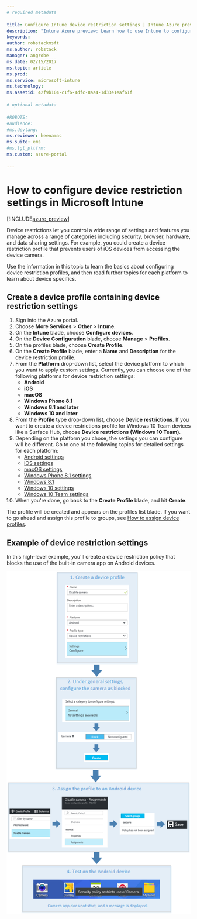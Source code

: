 ```yaml
---
# required metadata

title: Configure Intune device restriction settings | Intune Azure preview | Microsoft Docs
description: "Intune Azure preview: Learn how to use Intune to configure settings and features on devices you manage."
keywords:
author: robstackmsft
ms.author: robstack
manager: angrobe
ms.date: 02/15/2017
ms.topic: article
ms.prod:
ms.service: microsoft-intune
ms.technology:
ms.assetid: 42f9b104-c1f6-4dfc-8aa4-1d33e1eaf61f

# optional metadata

#ROBOTS:
#audience:
#ms.devlang:
ms.reviewer: heenamac
ms.suite: ems
#ms.tgt_pltfrm:
ms.custom: azure-portal

---
```


# How to configure device restriction settings in Microsoft Intune

[!INCLUDE[azure_preview](../includes/azure_preview.md)]

Device restrictions let you control a wide range of settings and features you manage across a range of categories including security, browser, hardware, and data sharing settings. For example, you could create a device restriction profile that prevents users of iOS devices from accessing the device camera.

Use the information in this topic to learn the basics about configuring device restriction profiles, and then read further topics for each platform to learn about device specifics.

## Create a device profile containing device restriction settings

1. Sign into the Azure portal.
2. Choose **More Services** > **Other** > **Intune**.
3. On the **Intune** blade, choose **Configure devices**.
2. On the **Device Configuration** blade, choose **Manage** > **Profiles**.
3. On the profiles blade, choose **Create Profile**.
4. On the **Create Profile** blade, enter a **Name** and **Description** for the device restriction profile.
5. From the **Platform** drop-down list, select the device platform to which you want to apply custom settings. Currently, you can choose one of the following platforms for device restriction settings:
	- **Android**
	- **iOS**
	- **macOS**
	- **Windows Phone 8.1**
	- **Windows 8.1 and later**
	- **Windows 10 and later**
6. From the **Profile** type drop-down list, choose **Device restrictions**. If you want to create a device restrictions profile for Windows 10 Team devices like a Surface Hub, choose **Device restrictions (Windows 10 Team)**.
7. Depending on the platform you chose, the settings you can configure will be different. Go to one of the following topics for detailed settings for each platform:
	- [Android settings](device-restrictions-for-android.md)
	- [iOS settings](device-restrictions-for-ios.md)
	- [macOS settings](device-restrictions-for-macos.md)
	- [Windows Phone 8.1 settings](device-restrictions-for-windows-phone-8-1.md)
	- [Windows 8.1](device-restrictions-for-windows-8-1.md)
	- [Windows 10 settings](device-restrictions-for-windows-10.md)
	- [Windows 10 Team settings](device-restrictions-for-windows-10-team.md)
8. When you're done, go back to the **Create Profile** blade, and hit **Create**.

The profile will be created and appears on the profiles list blade.
If you want to go ahead and assign this profile to groups, see [How to assign device profiles](how-to-assign-device-profiles.md).

## Example of device restriction settings

In this high-level example, you'll create a device restriction policy that blocks the use of the built-in camera app on Android devices.

![How to disable the camera on Android devices](./media/disable-android-camera.png)

